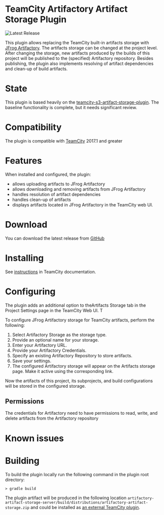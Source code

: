 # TeamCity Artifactory Artifact Storage Plugin

![[Latest Release](https://github.com/KierranM/teamcity-artifactory-artifact-storage-plugin/releases/latest)](https://img.shields.io/github/v/release/KierranM/teamcity-artifactory-artifact-storage-plugin?sort=semver)

This plugin allows replacing the TeamCity built-in artifacts storage with
[JFrog Artifactory](https://jfrog.com/artifactory/). The artifacts storage can
be changed at the project level. After changing the storage,
new artifacts produced by the builds of this project will be published to the
(specified) Artifactory repository. Besides publishing, the plugin also implements
resolving of artifact dependencies and clean-up of build artifacts.

# State

This plugin is based heavily on the [teamcity-s3-artifact-storage-plugin](https://github.com/JetBrains/teamcity-s3-artifact-storage-plugin).
The baseline functionality is complete, but it needs significant review.

# Compatibility

The plugin is compatible with [TeamCity](https://www.jetbrains.com/teamcity/download/) 2017.1 and greater

# Features

When installed and configured, the plugin:
* allows uploading artifacts to JFrog Artifactory
* allows downloading and removing artifacts from JFrog Artifactory
* handles resolution of artifact dependencies
* handles clean-up of artifacts 
* displays artifacts located in JFrog Artifactory in the TeamCity web UI.

# Download

You can download the latest release from [GitHub](https://github.com/KierranM/teamcity-artifactory-artifact-storage-plugin/releases)
# Installing

See [instructions](https://www.jetbrains.com/help/teamcity/?Installing+Additional+Plugins) in TeamCity documentation.

# Configuring 

The plugin adds an additional option to theArtifacts Storage tab in
the Project Settings page in the TeamCity Web UI.  T

To configure JFrog Artifactory storage for TeamCity artifacts,
perform the following:
1. Select Artifactory Storage as the storage type.
2. Provide an optional name for your storage.
3. Enter your Artifactory URL.
4. Provide your Artifactory Credentials.
5. Specify an existing Artifactory Repository to store artifacts.
6. Save your settings.
7. The configured Artifactory storage will appear on the Artifacts storage page.
   Make it active using the corresponding link.

Now the artifacts of this project, its subprojects, and build
configurations will be stored in the configured storage.

## Permissions

The credentials for Artifactory need to have permissions to read, write, and
delete artifacts from the Artifactory repository

# Known issues

# Building 

To build the plugin locally run the following command in the plugin root directory:
```
> gradle build
```

The plugin artifact will be produced in the following location
`artifactory-artifact-storage-server/build/distributions/artifactory-artifact-storage.zip`
and could be installed as [an external TeamCity plugin](https://www.jetbrains.com/help/teamcity/?Installing+Additional+Plugins).
